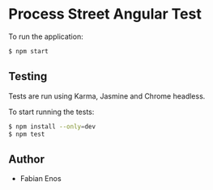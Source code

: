# Process Street Angular Test

To run the application:
```bash
$ npm start
```

## Testing
Tests are run using Karma, Jasmine and Chrome headless.

To start running the tests:
```bash
$ npm install --only=dev 
$ npm test
```

## Author

* Fabian Enos